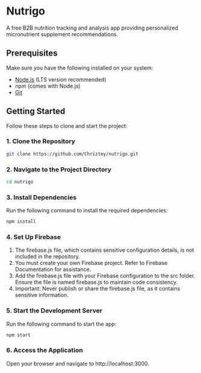 # Nutrigo

A free B2B nutrition tracking and analysis app providing personalized micronutrient supplement recommendations.

## Prerequisites

Make sure you have the following installed on your system:
- [Node.js](https://nodejs.org/) (LTS version recommended)
- npm (comes with Node.js)
- [Git](https://git-scm.com/)

## Getting Started

Follow these steps to clone and start the project:

### 1. Clone the Repository
```bash
git clone https://github.com/Chriztey/nutrigo.git
```

### 2. Navigate to the Project Directory
```bash
cd nutrigo
```

### 3. Install Dependencies
Run the following command to install the required dependencies:
```bash
npm install
```

### 4. Set Up Firebase
1. The firebase.js file, which contains sensitive configuration details, is not included in the repository.
2. You must create your own Firebase project. Refer to Firebase Documentation for assistance.
3. Add the firebase.js file with your Firebase configuration to the src folder. Ensure the file is named firebase.js to maintain code consistency.
4. Important: Never publish or share the firebase.js file, as it contains sensitive information.

### 5. Start the Development Server
Run the following command to start the app:
```bash
npm start
```

### 6. Access the Application
Open your browser and navigate to http://localhost:3000.



